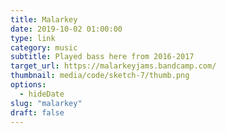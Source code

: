 ```yaml
---
title: Malarkey
date: 2019-10-02 01:00:00
type: link
category: music
subtitle: Played bass here from 2016-2017
target_url: https://malarkeyjams.bandcamp.com/
thumbnail: media/code/sketch-7/thumb.png
options:
  - hideDate
slug: "malarkey"
draft: false
---
```

